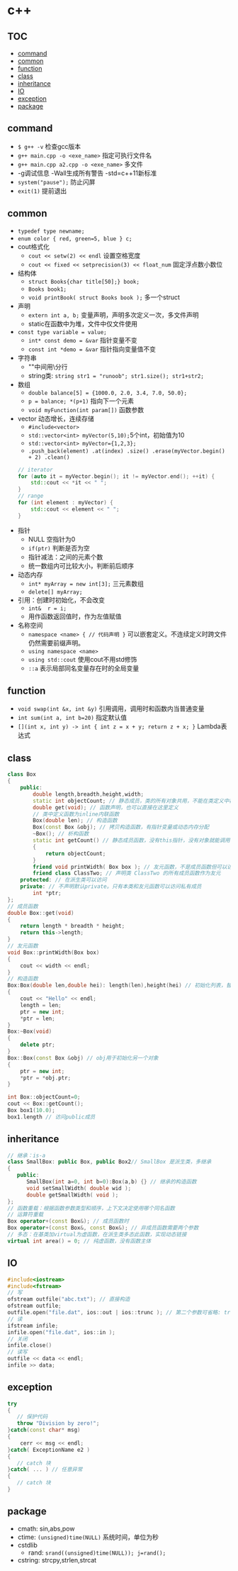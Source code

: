 # c++

## TOC
- [command](#command)
- [common](#common)
- [function](#function)
- [class](#class)
- [inheritance](#inheritance)
- [IO](#IO)
- [exception](#exception)
- [package](#package)


## command
- `$ g++ -v` 检查gcc版本
- `g++ main.cpp -o <exe_name>` 指定可执行文件名
- `g++ main.cpp a2.cpp -o <exe_name>` 多文件
- -g调试信息 -Wall生成所有警告 -std=c++11新标准
- `system("pause");` 防止闪屏
- `exit(1)` 提前退出

## common
- `typedef type newname;`
- `enum color { red, green=5, blue } c;`
- cout格式化
    - `cout << setw(2) << endl` 设置空格宽度
    - `cout << fixed << setprecision(3) << float_num` 固定浮点数小数位
- 结构体
    - `struct Books{char title[50];} book;`
    - `Books book1;`
    - `void printBook( struct Books book );` 多一个struct
- 声明
    - `extern int a, b;` 变量声明，声明多次定义一次，多文件声明
    - static在函数中为堆，文件中仅文件使用
- `const type variable = value;`
    - `int* const demo = &var` 指针变量不变
    - `const int *demo = &var` 指针指向变量值不变
- 字符串
    - ""中间用\分行
    - string类: `string str1 = "runoob"; str1.size(); str1+str2;`
- 数组
    - `double balance[5] = {1000.0, 2.0, 3.4, 7.0, 50.0};`
    - `p = balance; *(p+1)` 指向下一个元素
    - `void myFunction(int param[])` 函数参数
- vector 动态增长，连续存储
    - `#include<vector>`
    - `std::vector<int> myVector(5,10);`5个int，初始值为10
    - `std::vector<int> myVector={1,2,3};`
    - `.push_back(element) .at(index) .size() .erase(myVector.begin() + 2) .clean()`
    ```cpp
    // iterator
    for (auto it = myVector.begin(); it != myVector.end(); ++it) {
        std::cout << *it << " ";
    }
    // range
    for (int element : myVector) {
        std::cout << element << " ";
    }
    ```
- 指针
    - NULL 空指针为0
    - `if(ptr)` 判断是否为空
    - 指针减法：之间的元素个数
    - 统一数组内可比较大小，判断前后顺序
- 动态内存
    - `int* myArray = new int[3];` 三元素数组
    - `delete[] myArray;`
- 引用：创建时初始化，不会改变
    - `int&  r = i;`
    - 用作函数返回值时，作为左值赋值
- 名称空间
    - `namespace <name> { // 代码声明 }` 可以嵌套定义。不连续定义时跨文件仍然需要前缀声明。
    - `using namespace <name>`
    - `using std::cout` 使用cout不用std修饰
    - `::a` 表示局部同名变量存在时的全局变量

## function
- `void swap(int &x, int &y)` 引用调用，调用时和函数内当普通变量
- `int sum(int a, int b=20)` 指定默认值
- `[](int x, int y) -> int { int z = x + y; return z + x; }` Lambda表达式

## class
```cpp
class Box
{
    public:
        double length,breadth,height,width;
        static int objectCount; // 静态成员，类的所有对象共用，不能在类定义中初始化
        double get(void); // 函数声明，也可以直接在这里定义
        // 类中定义函数为inline内联函数
        Box(double len); // 构造函数
        Box(const Box &obj); // 拷贝构造函数，有指针变量或动态内存分配
        ~Box(); // 析构函数
        static int getCount() // 静态成员函数，没有this指针，没有对象就能调用，可访问其他静态成员
        {
            return objectCount;
        }
        friend void printWidth( Box box ); // 友元函数，不是成员函数但可以访问protected和private，没有this指针
        friend class ClassTwo; // 声明类 ClassTwo 的所有成员函数作为友元
    protected: // 在派生类可以访问
    private: // 不声明默认private。只有本类和友元函数可以访问私有成员
        int *ptr;
};
// 成员函数
double Box::get(void)
{
    return length * breadth * height;
    return this->length;
}
// 友元函数
void Box::printWidth(Box box)
{
    cout << width << endl;
}
// 构造函数
Box:Box(double len,double hei): length(len),height(hei) // 初始化列表，替代函数内的初始化赋值
{
    cout << "Hello" << endl;
    length = len;
    ptr = new int;
    *ptr = len;
}
Box:~Box(void)
{
    delete ptr;
}
Box::Box(const Box &obj) // obj用于初始化另一个对象
{
    ptr = new int;
    *ptr = *obj.ptr;
}

int Box::objectCount=0;
cout << Box::getCount();
Box box1(10.0);
box1.length // 访问public成员
```

## inheritance
```cpp
// 继承：is-a
class SmallBox: public Box, public Box2// SmallBox 是派生类，多继承
{
   public:
      SmallBox(int a=0, int b=0):Box(a,b) {} // 继承的构造函数
      void setSmallWidth( double wid );
      double getSmallWidth( void );
};
// 函数重载：根据函数参数类型和顺序，上下文决定使用哪个同名函数
// 运算符重载
Box operator+(const Box&); // 成员函数时
Box operator+(const Box&, const Box&); // 非成员函数需要两个参数
// 多态：在基类加virtual为虚函数，在派生类多态此函数，实现动态链接
virtual int area() = 0; // 纯虚函数，没有函数主体
```

## IO
```cpp
#include<iostream>
#include<fstream>
// 写
ofstream outfile("abc.txt"); // 直接构造
ofstream outfile;
outfile.open("file.dat", ios::out | ios::trunc ); // 第二个参数可省略: trunc清除再写 ios::app追加
// 读
ifstream infile;
infile.open("file.dat", ios::in );
// 关闭
infile.close()
// 读写
outfile << data << endl;
infile >> data;
```

## exception
```cpp
try
{
   // 保护代码
   throw "Division by zero!";
}catch(const char* msg)
{
    cerr << msg << endl;
}catch( ExceptionName e2 )
{
   // catch 块
}catch( ... ) // 任意异常
{
   // catch 块
}
```

## package
- cmath: sin,abs,pow
- ctime: `(unsigned)time(NULL)` 系统时间，单位为秒
- cstdlib
    - rand: `srand((unsigned)time(NULL)); j=rand();`
- cstring: strcpy,strlen,strcat
